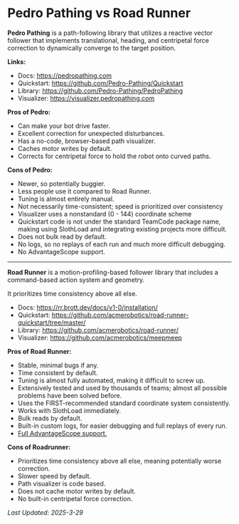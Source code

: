 # Pedro Pathing vs Road Runner

**Pedro Pathing** is a path-following library that utilizes a reactive vector follower
that implements translational, heading, and centripetal force correction
to dynamically converge to the target position. 

**Links:**
- Docs: <https://pedropathing.com>
- Quickstart: <https://github.com/Pedro-Pathing/Quickstart>
- Library: <https://github.com/Pedro-Pathing/PedroPathing>
- Visualizer: <https://visualizer.pedropathing.com>

**Pros of Pedro:** 
- Can make your bot drive faster.  
- Excellent correction for unexpected disturbances.
- Has a no-code, browser-based path visualizer.
- Caches motor writes by default.
- Corrects for centripetal force to hold the robot onto curved paths.

**Cons of Pedro:**
- Newer, so potentially buggier.
- Less people use it compared to Road Runner.
- Tuning is almost entirely manual. <!-- 4 automatically tuned constants, minimum of 32 manually tuned constants -->
- Not necessarily time-consistent; speed is prioritized over consistency
- Visualizer uses a nonstandard (0 - 144) coordinate scheme
- Quickstart code is not under the standard TeamCode package name, 
making using SlothLoad and integrating existing projects more difficult.
- Does not bulk read by default.
- No logs, so no replays of each run and much more difficult debugging.
- No AdvantageScope support.

---

**Road Runner** is a motion-profiling-based follower library
that includes a command-based action system and geometry. 

It prioritizes time consistency above all else.

- Docs: <https://rr.brott.dev/docs/v1-0/installation/>
- Quickstart: <https://github.com/acmerobotics/road-runner-quickstart/tree/master/>
- Library: <https://github.com/acmerobotics/road-runner/>
- Visualizer: <https://github.com/acmerobotics/meepmeep>

**Pros of Road Runner:**
- Stable, minimal bugs if any.
- Time consistent by default.
- Tuning is almost fully automated, making it difficult to screw up. <!-- 5 automatically tuned constants, 3 manually tuned constants -->
- Extensively tested and used by thousands of teams; almost all possible problems have been solved before.
- Uses the FIRST-recommended standard coordinate system consistently.
- Works with SlothLoad immediately.
- Bulk reads by default.
- Built-in custom logs, for easier debugging and full replays of every run.
- [Full AdvantageScope support.](https://github.com/Mechanical-Advantage/AdvantageScope/pull/373)

**Cons of Roadrunner:**
- Prioritizes time consistency above all else, meaning potentially worse correction.
- Slower speed by default.
- Path visualizer is code based.
- Does not cache motor writes by default.
- No built-in centripetal force correction.

<!--

Guidelines for editing this page:

Differences must be objective issues from a neutral point of view, not one sided.
Ideally, people with biases in both directions should agree about these differences.

Each difference will be listed twice, as a pro of one library and as a con of another. 

Actively avoid being reductive or summarizing into an overall recommendation;
the idea of the page is that both libraries are good for different needs,
and the reader should decide for themself which library aligns with their priorities.

The amount of pros or cons for a library is not intended to imply that library is definitely better
or definitely worse, and being neutral does not mean that the amount of pros and cons need to be equal. 

If you feel that a library has too many cons, consider fixing the underlying issues they reference
and improving the experience for all users. Let us know (in an issue, PR, or in the Cookbook Discord)
after this happens and we will be happy to remove it from the list.


-->

*Last Updated: 2025-3-29*   

